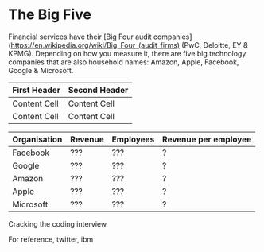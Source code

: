 # The Big Five

Financial services have their [Big Four audit companies](https://en.wikipedia.org/wiki/Big_Four_(audit_firms) (PwC, Deloitte, EY & KPMG). Depending on how you measure it, there are five big technology companies that are also household names: Amazon, Apple, Facebook, Google & Microsoft.

First Header  | Second Header
------------- | -------------
Content Cell  | Content Cell
Content Cell  | Content Cell


  | Organisation  | Revenue  | Employees | Revenue per employee |
  | ------------- | ---------| --------- | -------------------- |
  | Facebook      | ???      |  ???      | ?                    |
  | Google        | ???      |  ???      | ?                    |
  | Amazon        | ???      |  ???      | ?                    |
  | Apple         | ???      |  ???      | ?                    |
  | Microsoft     | ???      |  ???      | ?                    |

Cracking the coding interview

For reference, twitter, ibm
